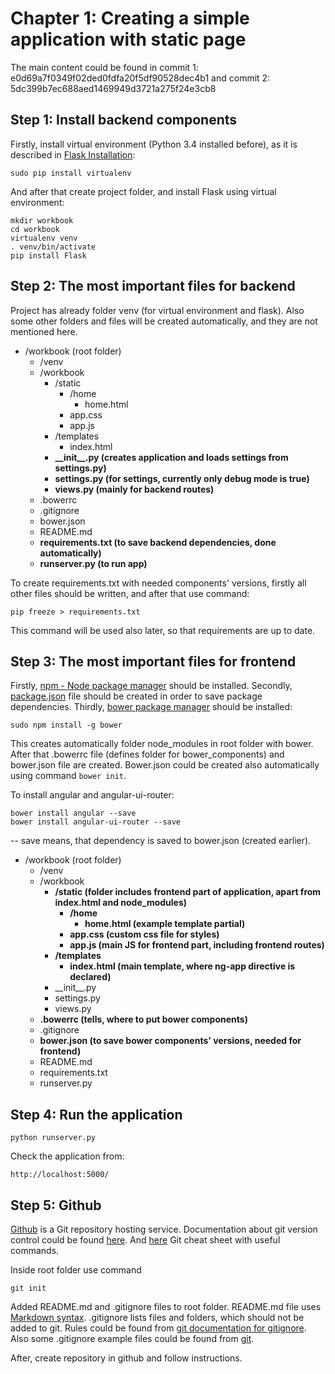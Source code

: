 # Chapter 1: Creating a simple application with static page
The main content could be found in commit 1: e0d69a7f0349f02ded0fdfa20f5df90528dec4b1 and commit 2: 5dc399b7ec688aed1469949d3721a275f24e3cb8

## Step 1: Install backend components
Firstly, install virtual environment (Python 3.4 installed before), as it is described in [Flask Installation](http://flask.pocoo.org/docs/0.10/installation/#installation):

```
sudo pip install virtualenv
```
And after that create project folder, and install Flask using virtual environment:

```
mkdir workbook
cd workbook
virtualenv venv
. venv/bin/activate
pip install Flask
```

## Step 2: The most important files for backend
Project has already folder venv (for virtual environment and flask). Also some other folders and files will be created automatically, and they are not mentioned here.

* /workbook (root folder)
    * /venv
    * /workbook
        * /static 
            * /home
                * home.html
            * app.css
            * app.js
        * /templates
            * index.html
        * **\_\_init\_\_.py (creates application and loads settings from settings.py)**
        * **settings.py (for settings, currently only debug mode is true)**
        * **views.py (mainly for backend routes)**
    * .bowerrc
    * .gitignore
    * bower.json
    * README.md
    * **requirements.txt (to save backend dependencies, done automatically)**
    * **runserver.py (to run app)**

To create requirements.txt with needed components' versions, firstly all other files should be written, and after that use command:

```
pip freeze > requirements.txt
```
This command will be used also later, so that requirements are up to date.

## Step 3: The most important files for frontend
Firstly, [npm - Node package manager](https://www.npmjs.com) should be installed.
Secondly, [package.json](package.json) file should be created in order to save package dependencies. 
Thirdly, [bower package manager](http://bower.io) should be installed:

```
sudo npm install -g bower
```
This creates automatically folder node_modules in root folder with bower.
After that .bowerrc file (defines folder for bower_components) and bower.json file are created. Bower.json could be created also automatically using command ```bower init```.

To install angular and angular-ui-router:

```
bower install angular --save
bower install angular-ui-router --save
```

-- save means, that dependency is saved to bower.json (created earlier).

* /workbook (root folder)
    * /venv
    * /workbook
        * **/static (folder includes frontend part of application, apart from index.html and node_modules)**
            * **/home**
                * **home.html (example template partial)**
            * **app.css (custom css file for styles)**
            * **app.js (main JS for frontend part, including frontend routes)**
        * **/templates**
            * **index.html (main template, where ng-app directive is declared)**
        * \_\_init\_\_.py 
        * settings.py 
        * views.py 
    * **.bowerrc (tells, where to put bower components)**
    * .gitignore
    * **bower.json (to save bower components' versions, needed for frontend)**
    * README.md
    * requirements.txt
    * runserver.py

## Step 4: Run the application

```
python runserver.py
```
Check the application from:

```
http://localhost:5000/
```

## Step 5: Github
[Github](https://github.com) is a Git repository hosting service.
Documentation about git version control could be found [here](http://git-scm.com/doc). And [here](https://training.github.com/kit/downloads/github-git-cheat-sheet.pdf) Git cheat sheet with useful commands.

Inside root folder use command

```
git init
```
Added README.md and .gitignore files to root folder.
README.md file uses [Markdown syntax](http://daringfireball.net/projects/markdown/syntax).
.gitignore lists files and folders, which should not be added to git. Rules could be found from [git documentation for gitignore](http://git-scm.com/docs/gitignore). Also some .gitignore example files could be found from [git](https://github.com/github/gitignore).

After, create repository in github and follow instructions.






